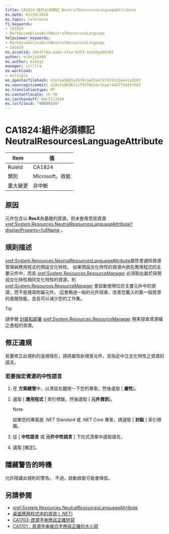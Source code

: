 ```yaml
---
title: CA1824:組件必須標記 NeutralResourcesLanguageAttribute
ms.date: 03/29/2018
ms.topic: reference
f1_keywords:
- CA1824
- MarkAssembliesWithNeutralResourcesLanguage
helpviewer_keywords:
- MarkAssembliesWithNeutralResourcesLanguage
- CA1824
ms.assetid: 10e97f8a-aa6e-47aa-b253-1e5d3a295d82
author: mikejo5000
ms.author: mikejo
manager: jillfra
ms.workload:
- multiple
ms.openlocfilehash: b3e7aa9803a2679caa25e472f07dc32aee1a920f
ms.sourcegitcommit: a18c7e9b367c2f92f6e54c3eaef442775d457667
ms.translationtype: MT
ms.contentlocale: zh-TW
ms.lasthandoff: 09/15/2020
ms.locfileid: "90099149"
---
```

# <a name="ca1824-mark-assemblies-with-neutralresourceslanguageattribute"></a>CA1824:組件必須標記 NeutralResourcesLanguageAttribute

|Item|值|
|-|-|
|RuleId|CA1824|
|類別|Microsoft。效能|
|重大變更|非中斷|

## <a name="cause"></a>原因

元件包含以 **ResX**為基礎的資源，但未套用至該資源 <xref:System.Resources.NeutralResourcesLanguageAttribute?displayProperty=fullName> 。

## <a name="rule-description"></a>規則描述

<xref:System.Resources.NeutralResourcesLanguageAttribute>屬性會通知資源管理員應用程式的預設文化特性。 如果預設文化特性的資源內嵌在應用程式的主要元件中，而且 <xref:System.Resources.ResourceManager> 必須取出屬於與預設文化特性相同文化特性的資源，則 <xref:System.Resources.ResourceManager> 會自動使用位於主要元件中的資源，而不是搜尋附屬元件。 這會略過一般的元件探查、改善您載入的第一個資源的查閱效能，並且可以減少您的工作集。

> [!TIP]
> 請參閱 [封裝和部署](/dotnet/framework/resources/packaging-and-deploying-resources-in-desktop-apps) <xref:System.Resources.ResourceManager> 用來探查資源檔之進程的資源。

## <a name="fix-violations"></a>修正違規

若要修正此規則的違規情形，請將屬性新增至元件，並指定中立文化特性之資源的語言。

### <a name="to-specify-the-neutral-language-for-resources"></a>若要指定資源的中性語言

1. 在 **方案總管**中，以滑鼠右鍵按一下您的專案，然後選取 [ **屬性**]。

2. 選取 [ **應用程式** ] 索引標籤，然後選取 [ **元件資訊**]。

   > [!NOTE]
   > 如果您的專案是 .NET Standard 或 .NET Core 專案，請選取 [ **封裝** ] 索引標籤。

3. 從 [ **中性語言** 或 **元件中性語言** ] 下拉式清單中選取語言。

4. 選取 [確定]。

## <a name="when-to-suppress-warnings"></a>隱藏警告的時機

允許隱藏此規則的警告。 不過，啟動效能可能會降低。

## <a name="see-also"></a>另請參閱

- <xref:System.Resources.NeutralResourcesLanguageAttribute>
- [桌面應用程式中的資源 ( .NET) ](/dotnet/framework/resources/)
- [CA1703-資源字串應該正確拼寫](../code-quality/ca1703.md)
- [CA1701：資源字串複合字應該正確的大小寫](../code-quality/ca1701.md)
